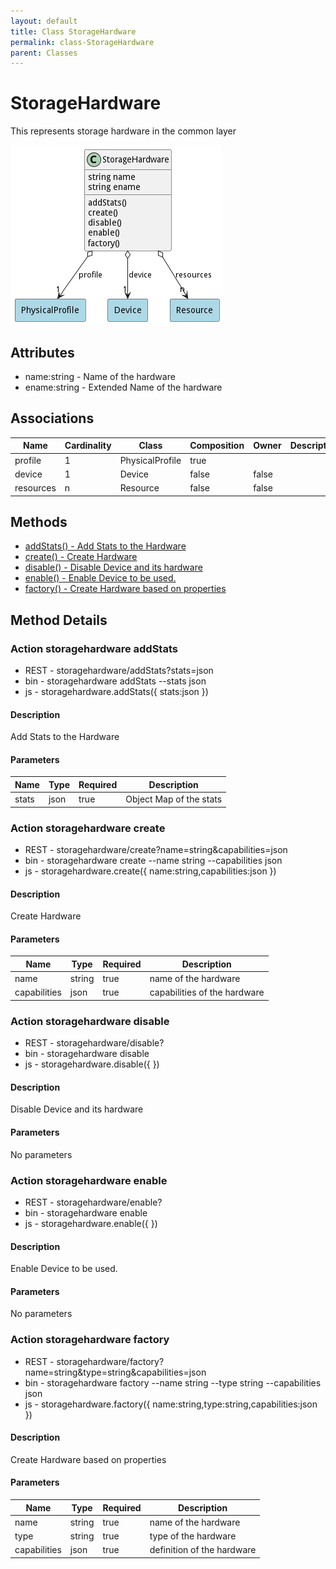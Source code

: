 ```yaml
---
layout: default
title: Class StorageHardware
permalink: class-StorageHardware
parent: Classes
---
```


# StorageHardware

This represents storage hardware in the common layer

![Logical Diagram](./logical.png)

## Attributes

* name:string - Name of the hardware
* ename:string - Extended Name of the hardware


## Associations

| Name | Cardinality | Class | Composition | Owner | Description |
| --- | --- | --- | --- | --- | --- |
| profile | 1 | PhysicalProfile | true |  |  |
| device | 1 | Device | false | false |  |
| resources | n | Resource | false | false |  |







## Methods
* [addStats() - Add Stats to the Hardware](#action-addStats)
* [create() - Create Hardware](#action-create)
* [disable() - Disable Device and its hardware](#action-disable)
* [enable() - Enable Device to be used.](#action-enable)
* [factory() - Create Hardware based on properties](#action-factory)


<h2>Method Details</h2>
    
### Action storagehardware addStats



* REST - storagehardware/addStats?stats=json
* bin - storagehardware addStats --stats json
* js - storagehardware.addStats({ stats:json })

#### Description
Add Stats to the Hardware

#### Parameters

| Name | Type | Required | Description |
|---|---|---|---|
| stats | json |true | Object Map of the stats |




### Action storagehardware create



* REST - storagehardware/create?name=string&amp;capabilities=json
* bin - storagehardware create --name string --capabilities json
* js - storagehardware.create({ name:string,capabilities:json })

#### Description
Create Hardware

#### Parameters

| Name | Type | Required | Description |
|---|---|---|---|
| name | string |true | name of the hardware |
| capabilities | json |true | capabilities of the hardware |




### Action storagehardware disable



* REST - storagehardware/disable?
* bin - storagehardware disable 
* js - storagehardware.disable({  })

#### Description
Disable Device and its hardware

#### Parameters

No parameters



### Action storagehardware enable



* REST - storagehardware/enable?
* bin - storagehardware enable 
* js - storagehardware.enable({  })

#### Description
Enable Device to be used.

#### Parameters

No parameters



### Action storagehardware factory



* REST - storagehardware/factory?name=string&amp;type=string&amp;capabilities=json
* bin - storagehardware factory --name string --type string --capabilities json
* js - storagehardware.factory({ name:string,type:string,capabilities:json })

#### Description
Create Hardware based on properties

#### Parameters

| Name | Type | Required | Description |
|---|---|---|---|
| name | string |true | name of the hardware |
| type | string |true | type of the hardware |
| capabilities | json |true | definition of the hardware |





